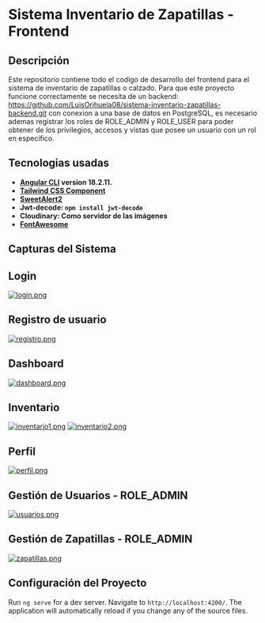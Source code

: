 # Sistema Inventario de Zapatillas - Frontend

## Descripción
Este repositorio contiene todo el codigo de desarrollo del frontend para el sistema de inventario de zapatillas o calzado.
Para que este proyecto funcione correctamente se necesita de un backend: https://github.com/LuisOrihuela08/sistema-inventario-zapatillas-backend.git con conexion a una base de datos en PostgreSQL, es necesario ademas registrar los roles de ROLE_ADMIN y ROLE_USER para poder obtener de los privilegios, accesos y vistas que posee un usuario con un rol en especifico.

## Tecnologias usadas
- **[Angular CLI](https://github.com/angular/angular-cli) version 18.2.11.**
- **[Tailwind CSS Component](https://www.creative-tim.com/twcomponents)**
- **[SweetAlert2](https://sweetalert2.github.io/)**
- **Jwt-decode: `npm install jwt-decode`**
- **Cloudinary: Como servidor de las imágenes**
- **[FontAwesome](https://fontawesome.com/)**

## Capturas del Sistema
## Login
[![login.png](https://i.postimg.cc/RVhGWx4R/login.png)](https://postimg.cc/hfFVYwJz)

## Registro de usuario
[![registro.png](https://i.postimg.cc/7ZTVN1CJ/registro.png)](https://postimg.cc/pmRzWFJP)

## Dashboard
[![dashboard.png](https://i.postimg.cc/yNmyMVyV/dashboard.png)](https://postimg.cc/VSNtMPhT)

## Inventario
[![inventario1.png](https://i.postimg.cc/tTDtg2cw/inventario1.png)](https://postimg.cc/tZZVStpN)
[![inventario2.png](https://i.postimg.cc/Gt2PTvw2/inventario2.png)](https://postimg.cc/1nkVLnzh)

## Perfil
[![perfil.png](https://i.postimg.cc/qq5ssg4G/perfil.png)](https://postimg.cc/QKcKs8BB)

## Gestión de Usuarios -  ROLE_ADMIN
[![usuarios.png](https://i.postimg.cc/MKnbW0m3/usuarios.png)](https://postimg.cc/nCtQ2D5q)

## Gestión de Zapatillas - ROLE_ADMIN
[![zapatillas.png](https://i.postimg.cc/sDbP1Bnj/zapatillas.png)](https://postimg.cc/kBFRp53z)


## Configuración del Proyecto

Run `ng serve` for a dev server. Navigate to `http://localhost:4200/`. The application will automatically reload if you change any of the source files.

